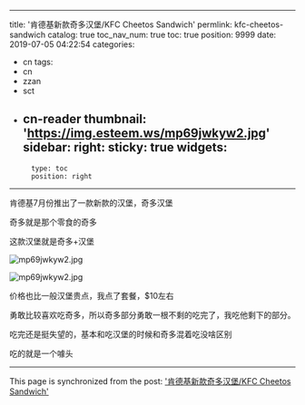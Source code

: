 
---
title: '肯德基新款奇多汉堡/KFC Cheetos Sandwich'
permlink: kfc-cheetos-sandwich
catalog: true
toc_nav_num: true
toc: true
position: 9999
date: 2019-07-05 04:22:54
categories:
- cn
tags:
- cn
- zzan
- sct
- cn-reader
thumbnail: 'https://img.esteem.ws/mp69jwkyw2.jpg'
sidebar:
    right:
        sticky: true
widgets:
    -
        type: toc
        position: right
---


肯德基7月份推出了一款新款的汉堡，奇多汉堡

奇多就是那个零食的奇多

这款汉堡就是奇多+汉堡

![mp69jwkyw2.jpg](https://img.esteem.ws/mp69jwkyw2.jpg)

![mp69jwkyw2.jpg](https://img.esteem.ws/mp69jwkyw2.jpg)

价格也比一般汉堡贵点，我点了套餐，$10左右

勇敢比较喜欢吃奇多，所以奇多部分勇敢一根不剩的吃完了，我吃他剩下的部分。

吃完还是挺失望的，基本和吃汉堡的时候和奇多混着吃没啥区别

吃的就是一个噱头




- - -

This page is synchronized from the post: ['肯德基新款奇多汉堡/KFC Cheetos Sandwich'](https://steemit.com/@ericet/kfc-cheetos-sandwich)
